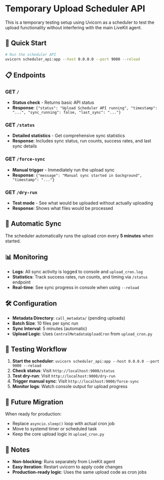 # Temporary Upload Scheduler API

This is a temporary testing setup using Uvicorn as a scheduler to test the upload functionality without interfering with the main LiveKit agent.

## 🚀 Quick Start

```bash
# Run the scheduler API
uvicorn scheduler_api:app --host 0.0.0.0 --port 9000 --reload
```

## 📋 Endpoints

### GET `/`
- **Status check** - Returns basic API status
- **Response**: `{"status": "Upload Scheduler API running", "timestamp": "...", "sync_running": false, "last_sync": "..."}`

### GET `/status`
- **Detailed statistics** - Get comprehensive sync statistics
- **Response**: Includes sync status, run counts, success rates, and last sync details

### GET `/force-sync`
- **Manual trigger** - Immediately run the upload sync
- **Response**: `{"message": "Manual sync started in background", "timestamp": "..."}`

### GET `/dry-run`
- **Test mode** - See what would be uploaded without actually uploading
- **Response**: Shows what files would be processed

## 🔄 Automatic Sync

The scheduler automatically runs the upload cron every **5 minutes** when started.

## 📊 Monitoring

- **Logs**: All sync activity is logged to console and `upload_cron.log`
- **Statistics**: Track success rates, run counts, and timing via `/status` endpoint
- **Real-time**: See sync progress in console when using `--reload`

## 🛠️ Configuration

- **Metadata Directory**: `call_metadata/` (pending uploads)
- **Batch Size**: 10 files per sync run
- **Sync Interval**: 5 minutes (automatic)
- **Upload Logic**: Uses `CentralMetadataUploadCron` from `upload_cron.py`

## 🎯 Testing Workflow

1. **Start the scheduler**: `uvicorn scheduler_api:app --host 0.0.0.0 --port 9000 --reload`
2. **Check status**: Visit `http://localhost:9000/status`
3. **Test dry-run**: Visit `http://localhost:9000/dry-run`
4. **Trigger manual sync**: Visit `http://localhost:9000/force-sync`
5. **Monitor logs**: Watch console output for upload progress

## 🔄 Future Migration

When ready for production:
- Replace `asyncio.sleep()` loop with actual cron job
- Move to systemd timer or scheduled task
- Keep the core upload logic in `upload_cron.py`

## 📝 Notes

- **Non-blocking**: Runs separately from LiveKit agent
- **Easy iteration**: Restart uvicorn to apply code changes
- **Production-ready logic**: Uses the same upload code as cron jobs